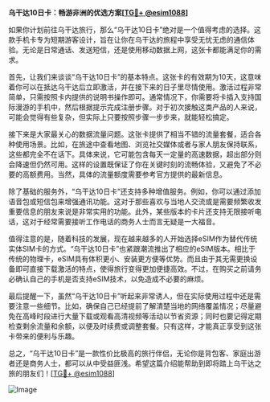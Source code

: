 **乌干达10日卡：畅游非洲的优选方案[[TG💪+ @esim1088](https://t.me/s/esim1088)]**

如果你计划前往乌干达旅行，那么“乌干达10日卡”绝对是一个值得考虑的选择。这款手机卡专为短期游客设计，旨在让你在乌干达的旅程中享受无忧无虑的通信体验。无论是日常通话、发送短信，还是使用移动数据上网，这张卡都能满足你的需求。

首先，让我们来谈谈“乌干达10日卡”的基本特点。这张卡的有效期为10天，这意味着你可以在抵达乌干达后立即激活，并在接下来的日子里尽情使用。激活过程非常简单，只需按照卡内提供的说明书操作即可。通常情况下，你需要将卡插入支持国际漫游的手机中，然后根据提示完成注册步骤。对于初次接触这类产品的人来说，可能会觉得有些复杂，但实际上只要按照步骤一步步来，就能轻松搞定。

接下来是大家最关心的数据流量问题。这张卡提供了相当不错的流量套餐，适合各种使用场景。比如，在旅途中查看地图、浏览社交媒体或者与家人朋友保持联系，这些都完全不在话下。具体来说，它可能包含每天一定量的高速数据，超出部分则会降速但仍然可用。这样的设置既保证了你在关键时刻的流畅体验，又避免了不必要的高额费用。当然，具体的流量额度需要参考官方提供的最新信息。

除了基础的服务外，“乌干达10日卡”还支持多种增值服务。例如，你可以通过添加语音包或短信包来增强通讯功能。这对于那些喜欢与当地人交流或是需要频繁收发重要信息的朋友来说是非常实用的功能。此外，某些版本的卡片还支持无限接听电话，这对于经常需要接听工作电话的商务人士而言无疑是一大福音。

值得注意的是，随着科技的发展，现在越来越多的人开始选择eSIM作为替代传统实体SIM卡的方式。“乌干达10日卡”也紧跟潮流推出了相应的eSIM版本。相比于传统的物理卡，eSIM具有体积更小、安装更方便等优势。而且由于其无需更换设备即可直接下载激活的特点，使得旅行变得更加便捷高效。不过，在购买之前请务必确认自己的手机是否支持eSIM技术，以免造成不必要的麻烦。

最后提醒一下，虽然“乌干达10日卡”听起来非常诱人，但在实际使用过程中还是需要注意一些细节。比如，确保自己已经提前了解清楚当地的网络覆盖情况；尽量避免在高峰时段进行大量下载或观看高清视频等活动以节省资源；同时也要记得定期检查剩余流量和余额，以便及时续费或调整套餐。只有这样，才能真正享受到这张卡带来的便利与乐趣。

总之，“乌干达10日卡”是一款性价比极高的旅行伴侣，无论你是背包客、家庭出游者还是商务人士，都可以从中受益匪浅。希望这篇介绍能帮助到即将踏上乌干达之旅的朋友们！[[TG💪+ @esim1088](https://t.me/s/esim1088)] 

![Image](https://i.postimg.cc/4NQfJmqS/Snipaste-2025-05-13-00-14-12.png)